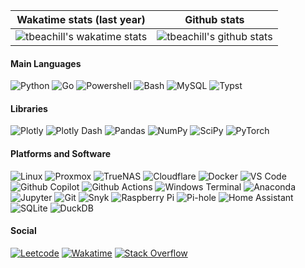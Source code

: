 | Wakatime stats (last year)                                                                                                                                                                      | Github stats                                                                                                                                    |
| ----------------------------------------------------------------------------------------------------------------------------------------------------------------------------------------------- | ----------------------------------------------------------------------------------------------------------------------------------------------- |
| ![tbeachill's wakatime stats](https://github-readme-stats.vercel.app/api/wakatime?username=tbeachill&layout=compact&theme=github_dark&hide_title=true&langs_count=10&hide=other&range=last_year&hide_border=true) | ![tbeachill's github stats](https://github-readme-stats.vercel.app/api?username=tbeachill&theme=github_dark&hide_title=true&count_private=true&show_icons=true&show=reviews&include_all_commits=true&hide_border=true&rank_icon=github) |


#### Main Languages
![Python](https://img.shields.io/badge/-Python-4584B6?logo=python&logoColor=white&style=flat-square)
![Go](https://img.shields.io/badge/-Go-00ADD9?logo=go&logoColor=white&style=flat-square)
![Powershell](https://img.shields.io/badge/-Powershell-00ADD9?logo=powershell&logoColor=white&style=flat-square)
![Bash](https://img.shields.io/badge/-Bash-293137?logo=gnubash&logoColor=white&style=flat-square)
![MySQL](https://img.shields.io/badge/-MySQL-00758f?logo=mysql&logoColor=white&style=flat-square)
![Typst](https://img.shields.io/badge/-typst-239dad?logo=typst&logoColor=white&style=flat-square)

#### Libraries
![Plotly](https://img.shields.io/badge/-Plotly-2a3f5f?logo=plotly&logoColor=white&style=flat-square)
![Plotly Dash](https://img.shields.io/badge/-Plotly%20Dash-2a3f5f?logo=plotly&logoColor=white&style=flat-square)
![Pandas](https://img.shields.io/badge/-Pandas-150458?logo=pandas&logoColor=white&style=flat-square)
![NumPy](https://img.shields.io/badge/-NumPy-4dabcf?logo=numpy&logoColor=white&style=flat-square)
![SciPy](https://img.shields.io/badge/-SciPy-0054a6?logo=scipy&logoColor=white&style=flat-square)
![PyTorch](https://img.shields.io/badge/-PyTorch-DE3412?logo=pytorch&logoColor=white&style=flat-square)

#### Platforms and Software
![Linux](https://img.shields.io/badge/-Linux-FCC624?logo=linux&logoColor=black&style=flat-square)
![Proxmox](https://img.shields.io/badge/-Proxmox-E57000?logo=proxmox&logoColor=white&style=flat-square)
![TrueNAS](https://img.shields.io/badge/-TrueNAS-0095D5?logo=truenas&logoColor=white&style=flat-square)
![Cloudflare](https://img.shields.io/badge/-Cloudflare-F38020?logo=cloudflare&logoColor=white&style=flat-square)
![Docker](https://img.shields.io/badge/-Docker-1D63ED?logo=docker&logoColor=white&style=flat-square)
![VS Code](https://img.shields.io/badge/-VS%20Code-0098FF?logo=visualstudiocode&logoColor=white&style=flat-square)
![Github Copilot](https://img.shields.io/badge/-Github%20Copilot-4078c0?logo=githubcopilot&logoColor=white&style=flat-square)
![Github Actions](https://img.shields.io/badge/-Github%20Actions-4078c0?logo=githubactions&logoColor=white&style=flat-square)
![Windows Terminal](https://img.shields.io/badge/-Windows%20Terminal-4D4D4D?logo=windowsterminal&logoColor=white&style=flat-square)
![Anaconda](https://img.shields.io/badge/-Anaconda-44A833?logo=anaconda&logoColor=white&style=flat-square)
![Jupyter](https://img.shields.io/badge/-Jupyter-F37626?logo=jupyter&logoColor=white&style=flat-square)
![Git](https://img.shields.io/badge/-Git-f1502f?logo=git&logoColor=white&style=flat-square)
![Snyk](https://img.shields.io/badge/-Snyk-4C4A73?logo=snyk&logoColor=white&style=flat-square)
![Raspberry Pi](https://img.shields.io/badge/-Raspberry%20Pi-C51A4A?logo=raspberrypi&logoColor=white&style=flat-square)
![Pi-hole](https://img.shields.io/badge/-Pihole-96060C?logo=pihole&logoColor=white&style=flat-square)
![Home Assistant](https://img.shields.io/badge/-Home%20Assistant-18BCF2?logo=homeassistant&logoColor=white&style=flat-square)
![SQLite](https://img.shields.io/badge/-SQLite-003B57?logo=sqlite&logoColor=white&style=flat-square)
![DuckDB](https://img.shields.io/badge/-DuckDB-FFF000?logo=duckdb&logoColor=black&style=flat-square)

#### Social
[![Leetcode](https://img.shields.io/badge/-LeetCode-FFA116?logo=leetcode&logoColor=white&style=flat-square)](https://leetcode.com/tbeachill/)
[![Wakatime](https://img.shields.io/badge/-Wakatime-000000?logo=wakatime&logoColor=white&style=flat-square)](https://wakatime.com/@tbeachill)
[![Stack Overflow](https://img.shields.io/badge/-Stack%20Overflow-F48024?logo=stackoverflow&logoColor=white&style=flat-square)](https://stackoverflow.com/users/16928180/tbeachill)
